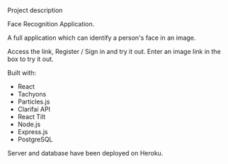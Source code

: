 Project description

Face Recognition Application. 

A full application which can identify a person's face in an image. 

Access the link, Register / Sign in and try it out.
Enter an image link in the box to try it out. 

Built with:
- React 
- Tachyons
- Particles.js
- Clarifai API
- React Tilt
- Node.js
- Express.js
- PostgreSQL

Server and database have been deployed on Heroku.